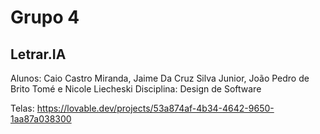 # Grupo 4

## Letrar.IA

Alunos: Caio Castro Miranda, Jaime Da Cruz Silva Junior, João Pedro de Brito Tomé e Nicole Liecheski
Disciplina: Design de Software

Telas: https://lovable.dev/projects/53a874af-4b34-4642-9650-1aa87a038300
